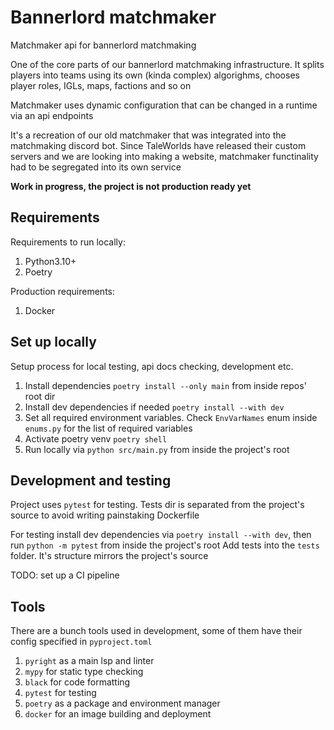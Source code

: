 # Bannerlord matchmaker

Matchmaker api for bannerlord matchmaking

One of the core parts of our bannerlord matchmaking infrastructure. It splits players
into teams using its own (kinda complex) algorighms, chooses player roles, IGLs,
maps, factions and so on

Matchmaker uses dynamic configuration that can be changed in a runtime via an api endpoints

It's a recreation of our old matchmaker that was integrated into the matchmaking discord bot.
Since TaleWorlds have released their custom servers and we are looking into making a 
website, matchmaker functinality had to be segregated into its own service


**Work in progress, the project is not production ready yet**

## Requirements

Requirements to run locally:
1. Python3.10+
1. Poetry

Production requirements:
1. Docker

## Set up locally

Setup process for local testing, api docs checking, development etc.

1. Install dependencies `poetry install --only main` from inside repos' root dir
1. Install dev dependencies if needed `poetry install --with dev`
1. Set all required environment variables. Check `EnvVarNames` enum inside `enums.py` for the list of required variables
1. Activate poetry venv `poetry shell`
1. Run locally via `python src/main.py` from inside the project's root

## Development and testing

Project uses `pytest` for testing. Tests dir is separated from the project's
source to avoid writing painstaking Dockerfile

For testing install dev dependencies via `poetry install --with dev`,
then run `python -m pytest` from inside the project's root
Add tests into the `tests` folder. It's structure mirrors the project's source

TODO: set up a CI pipeline

## Tools

There are a bunch tools used in development, some of them have their config specified
in `pyproject.toml`

1. `pyright` as a main lsp and linter
1. `mypy` for static type checking
1. `black` for code formatting
1. `pytest` for testing
1. `poetry` as a package and environment manager
1. `docker` for an image building and deployment
